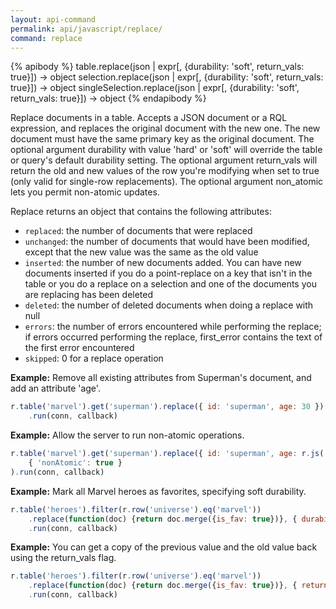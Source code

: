 ```yaml
---
layout: api-command 
permalink: api/javascript/replace/
command: replace
---
```


{% apibody %}
table.replace(json | expr[, {durability: 'soft', return_vals: true}]) → object
selection.replace(json | expr[, {durability: 'soft', return_vals: true}]) → object
singleSelection.replace(json | expr[, {durability: 'soft', return_vals: true}]) → object
{% endapibody %}

Replace documents in a table. Accepts a JSON document or a RQL expression, and replaces
the original document with the new one. The new document must have the same primary key
as the original document. The optional argument durability with value 'hard' or 'soft'
will override the table or query's default durability setting. The optional argument
return_vals will return the old and new values of the row you're modifying when set to
true (only valid for single-row replacements). The optional argument non_atomic lets you
permit non-atomic updates.

Replace returns an object that contains the following attributes:

- `replaced`: the number of documents that were replaced
- `unchanged`: the number of documents that would have been modified, except that the
new value was the same as the old value
- `inserted`: the number of new documents added. You can have new documents inserted if
you do a point-replace on a key that isn't in the table or you do a replace on a
selection and one of the documents you are replacing has been deleted
- `deleted`: the number of deleted documents when doing a replace with null
- `errors`: the number of errors encountered while performing the replace; if errors
occurred performing the replace, first_error contains the text of the first error encountered
- `skipped`: 0 for a replace operation


__Example:__ Remove all existing attributes from Superman's document, and add an attribute 'age'.

```js
r.table('marvel').get('superman').replace({ id: 'superman', age: 30 })
    .run(conn, callback)
```


__Example:__ Allow the server to run non-atomic operations.

```js
r.table('marvel').get('superman').replace({ id: 'superman', age: r.js('30') },
    { 'nonAtomic': true }
).run(conn, callback)
```

__Example:__ Mark all Marvel heroes as favorites, specifying soft durability.

```js
r.table('heroes').filter(r.row('universe').eq('marvel'))
    .replace(function(doc) {return doc.merge({is_fav: true})}, { durability: 'soft' })
    .run(conn, callback)
```

__Example:__ You can get a copy of the previous value and the old value back using the return_vals flag.

```js
r.table('heroes').filter(r.row('universe').eq('marvel'))
    .replace(function(doc) {return doc.merge({is_fav: true})}, { return_vals: true })
    .run(conn, callback)
```
